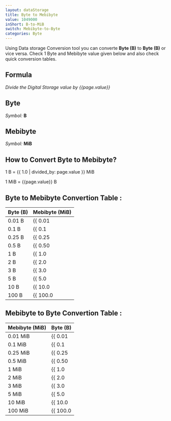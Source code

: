 ```yaml
---
layout: dataStorage
title: Byte to Mebibyte
value: 1049000
inShort: B-to-MiB
switch: Mebibyte-to-Byte
categories: Byte
---
```


Using Data storage Conversion tool you can converte **Byte (B)** to **Byte (B)** or vice versa. Check 1 Byte and Mebibyte value given below and also check quick conversion tables.

## Formula
*Divide the Digital Storage value by {{page.value}}*

## Byte
*Symbol:* **B**

## Mebibyte
*Symbol:* **MiB**

## How to Convert Byte to Mebibyte?

1 B = {{ 1.0 | divided_by: page.value }} MiB

1 MiB = {{page.value}} B


## Byte to Mebibyte Convertion Table :

| Byte (B) | Mebibyte (MiB) |
| ---- | ---- |
| 0.01 B | {{ 0.01 | divided_by: page.value | round: 12 }} MiB |
| 0.1 B | {{ 0.1 | divided_by: page.value | round: 12 }} MiB |
| 0.25 B | {{ 0.25 | divided_by: page.value | round: 12 }} MiB |
| 0.5 B | {{ 0.50 | divided_by: page.value | round: 12 }} MiB |
| 1 B | {{ 1.0 | divided_by: page.value | round: 12 }} MiB |
| 2 B | {{ 2.0 | divided_by: page.value | round: 12 }} MiB |
| 3 B | {{ 3.0 | divided_by: page.value | round: 12 }} MiB |
| 5 B | {{ 5.0 | divided_by: page.value | round: 12 }} MiB |
| 10 B | {{ 10.0 | divided_by: page.value | round: 12 }} MiB |
| 100 B | {{ 100.0 | divided_by: page.value | round: 12 }} MiB |

## Mebibyte to Byte Convertion Table :

| Mebibyte (MiB) | Byte (B) |
| ---- | ---- |
| 0.01 MiB | {{ 0.01 | times: page.value | round: 12 }} B |
| 0.1 MiB | {{ 0.1 | times: page.value | round: 12 }} B |
| 0.25 MiB | {{ 0.25 | times: page.value | round: 12 }} B |
| 0.5 MiB | {{ 0.50 | times: page.value | round: 12 }} B |
| 1 MiB | {{ 1.0 | times: page.value | round: 12 }} B |
| 2 MiB | {{ 2.0 | times: page.value | round: 12 }} B |
| 3 MiB | {{ 3.0 | times: page.value | round: 12 }} B |
| 5 MiB | {{ 5.0 | times: page.value | round: 12 }} B |
| 10 MiB | {{ 10.0 | times: page.value | round: 12 }} B |
| 100 MiB | {{ 100.0 | times: page.value | round: 12 }} B |


<script>
document.getElementById('selectInput')[1].selected = true
document.getElementById('selectOutput')[9].selected = true
</script>
